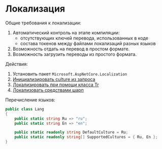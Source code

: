 # Локализация

Общие требования к локализации:

1. Автоматический контроль на этапе компиляции:
   - отсутствующих ключей перевода, использованных в коде
   - состава токенов между файлами локализаций разных языков
2. Возможность отдать на перевод в простом формате.
3. Возможность загрузить переводы из простого формата.

Действия:

1. Установить пакет `Microsoft.AspNetCore.Localization`
2. [Инициализировать culture из запроса](./02-init-culture-from-req.md)
3. [Локализировать при помощи класса Tr](./03-localize-with-class-tr.md)
4. [Локализовать средствами шарп](./04-localize-standard-way.md)

Перечисление языков:

```csharp
public class Lang
{
    public static string Ru => "ru";
    public static string En => "en";

    public static readonly string DefaultCulture = Ru;
    public static readonly string[] SupportedCultures = { Ru, En };
}
```

